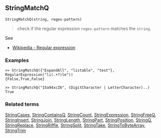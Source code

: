 ## StringMatchQ

```
StringMatchQ(string, regex-pattern)
```

> check if the regular expression `regex-pattern` matches the `string`.
  
See
* [Wikipedia - Regular expression](https://en.wikipedia.org/wiki/Regular_expression)

### Examples

```
>> StringMatchQ({"ExpandAll", "listable", "test"}, RegularExpression("li(.+?)le"))
{False,True,False}

>> StringMatchQ("15a94xcZ6", (DigitCharacter | LetterCharacter)..)
True
```

### Related terms
[StringCases](StringCases.md), [StringContainsQ](StringContainsQ.md), [StringCount](StringCount.md), [StringExpression](StringExpression.md), [StringFreeQ](StringFreeQ.md), [StringInsert](StringInsert.md), [StringJoin](StringJoin.md), [StringLength](StringLength.md), [StringPart](StringPart.md), [StringPosition](StringPosition.md), [StringQ](StringQ.md), [StringReplace](StringReplace.md), [StringRiffle](StringRiffle.md), [StringSplit](StringSplit.md), [StringTake](StringTake.md), [StringToByteArray](StringToByteArray.md), [StringTrim](StringTrim.md)
